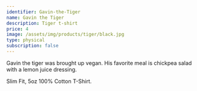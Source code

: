 ```yaml
---
identifier: Gavin-the-Tiger
name: Gavin the Tiger
description: Tiger t-shirt
price: 4
image: /assets/img/products/tiger/black.jpg
type: physical
subscription: false
---
```


Gavin the tiger was brought up vegan. His favorite meal is chickpea salad with a lemon juice dressing.

Slim Fit, 5oz 100% Cotton T-Shirt.
